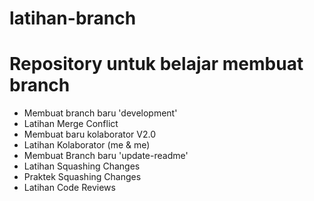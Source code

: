 # latihan-branch
Repository untuk belajar membuat branch
==
- Membuat branch baru 'development'
- Latihan Merge Conflict
- Membuat baru kolaborator V2.0
- Latihan Kolaborator (me & me)
- Membuat Branch baru 'update-readme'
- Latihan Squashing Changes
- Praktek Squashing Changes
- Latihan Code Reviews
